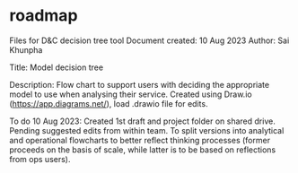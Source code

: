 # roadmap
Files for D&amp;C decision tree tool
Document created: 	10 Aug 2023
Author: 		Sai Khunpha

Title: 			Model decision tree

Description:
Flow chart to support users with deciding the appropriate model to use when analysing their service. Created using Draw.io (https://app.diagrams.net/), load .drawio file for edits.




To do
10 Aug 2023: Created 1st draft and project folder on shared drive. Pending suggested edits from within team. To split versions into analytical and operational flowcharts to better
reflect thinking processes (former proceeds on the basis of scale, while latter is to be based on reflections from ops users).
